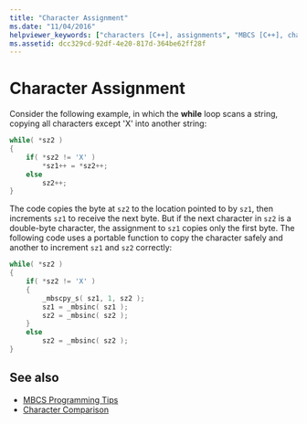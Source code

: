 ```yaml
---
title: "Character Assignment"
ms.date: "11/04/2016"
helpviewer_keywords: ["characters [C++], assignments", "MBCS [C++], character assignments"]
ms.assetid: dcc329cd-92df-4e20-817d-364be62ff28f
---
```

# Character Assignment

Consider the following example, in which the **while** loop scans a string, copying all characters except 'X' into another string:

```cpp
while( *sz2 )
{
    if( *sz2 != 'X' )
        *sz1++ = *sz2++;
    else
        sz2++;
}
```

The code copies the byte at `sz2` to the location pointed to by `sz1`, then increments `sz1` to receive the next byte. But if the next character in `sz2` is a double-byte character, the assignment to `sz1` copies only the first byte. The following code uses a portable function to copy the character safely and another to increment `sz1` and `sz2` correctly:

```cpp
while( *sz2 )
{
    if( *sz2 != 'X' )
    {
        _mbscpy_s( sz1, 1, sz2 );
        sz1 = _mbsinc( sz1 );
        sz2 = _mbsinc( sz2 );
    }
    else
        sz2 = _mbsinc( sz2 );
}
```

## See also

- [MBCS Programming Tips](../text/mbcs-programming-tips.md)
- [Character Comparison](../text/character-comparison.md)
